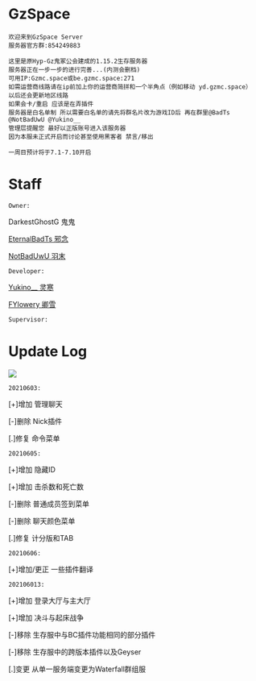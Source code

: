 # GzSpace
    欢迎来到GzSpace Server
    服务器官方群:854249883

    这里是原Hyp-Gz鬼冢公会建成的1.15.2生存服务器
    服务器正在一步一步的进行完善...(内测会删档)
    可用IP:Gzmc.space或be.gzmc.space:271
    如需运营商线路请在ip前加上你的运营商简拼和一个半角点（例如移动 yd.gzmc.space）
    以后还会更新地区线路
    如果会卡/重启 应该是在弄插件
    服务器是白名单制 所以需要白名单的请先将群名片改为游戏ID后 再在群里@BadTs @NotBadUwU @Yukino__
    管理层提醒您 最好以正版账号进入该服务器
    因为本服未正式开启而讨论甚至使用黑客者 禁言/移出

    一周目预计将于7.1-7.10开启


# Staff
`Owner:`

   DarkestGhostG 鬼鬼

  [EternalBadTs 邪念](https://github.com/BadTs)

  [NotBadUwU 羽末](https://github.com/ImYuMo)

`Developer:`

  [Yukino__ 灵寒](https://github.com/LHanMaster)

  [FYlowery 卿雪](https://github.com/FYlowery)

`Supervisor:`



# Update Log
![](https://img.shields.io/badge/Update-info-red)

`20210603:`

[+]增加 管理聊天

[-]删除 Nick插件

[.]修复 命令菜单


`20210605:`

[+]增加 隐藏ID

[+]增加 击杀数和死亡数

[-]删除 普通成员签到菜单

[-]删除 聊天颜色菜单

[.]修复 计分版和TAB

`20210606:`

[+]增加/更正 一些插件翻译

`202106013:`

[+]增加 登录大厅与主大厅

[+]增加 决斗与起床战争

[-]移除 生存服中与BC插件功能相同的部分插件

[-]移除 生存服中的跨版本插件以及Geyser

[.]变更 从单一服务端变更为Waterfall群组服
